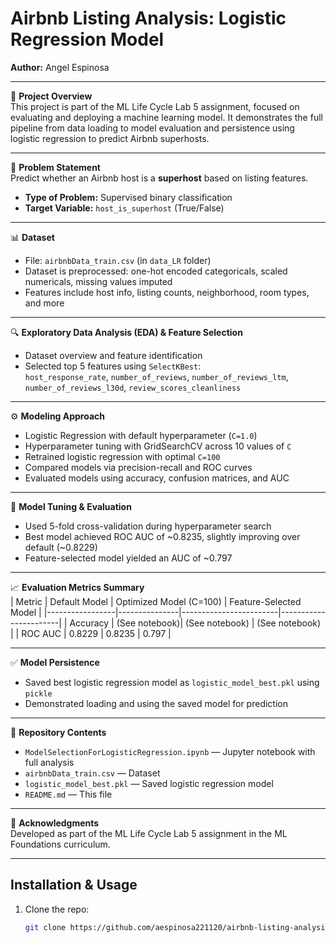 # Airbnb Listing Analysis: Logistic Regression Model

**Author:** Angel Espinosa

---

📌 **Project Overview**  
This project is part of the ML Life Cycle Lab 5 assignment, focused on evaluating and deploying a machine learning model. It demonstrates the full pipeline from data loading to model evaluation and persistence using logistic regression to predict Airbnb superhosts.

---

🧠 **Problem Statement**  
Predict whether an Airbnb host is a **superhost** based on listing features.

- **Type of Problem:** Supervised binary classification  
- **Target Variable:** `host_is_superhost` (True/False)

---

📊 **Dataset**  
- File: `airbnbData_train.csv` (in `data_LR` folder)  
- Dataset is preprocessed: one-hot encoded categoricals, scaled numericals, missing values imputed  
- Features include host info, listing counts, neighborhood, room types, and more

---

🔍 **Exploratory Data Analysis (EDA) & Feature Selection**  
- Dataset overview and feature identification  
- Selected top 5 features using `SelectKBest`:  
  `host_response_rate`, `number_of_reviews`, `number_of_reviews_ltm`, `number_of_reviews_l30d`, `review_scores_cleanliness`

---

⚙️ **Modeling Approach**  
- Logistic Regression with default hyperparameter (`C=1.0`)  
- Hyperparameter tuning with GridSearchCV across 10 values of `C`  
- Retrained logistic regression with optimal `C=100`  
- Compared models via precision-recall and ROC curves  
- Evaluated models using accuracy, confusion matrices, and AUC

---

🔁 **Model Tuning & Evaluation**  
- Used 5-fold cross-validation during hyperparameter search  
- Best model achieved ROC AUC of ~0.8235, slightly improving over default (~0.8229)  
- Feature-selected model yielded an AUC of ~0.797

---

📈 **Evaluation Metrics Summary**  
| Metric          | Default Model | Optimized Model (C=100) | Feature-Selected Model |
|-----------------|---------------|------------------------|-----------------------|
| Accuracy        | (See notebook)| (See notebook)          | (See notebook)         |
| ROC AUC         | 0.8229        | 0.8235                 | 0.797                  |

---

✅ **Model Persistence**  
- Saved best logistic regression model as `logistic_model_best.pkl` using `pickle`  
- Demonstrated loading and using the saved model for prediction

---

📂 **Repository Contents**  
- `ModelSelectionForLogisticRegression.ipynb` — Jupyter notebook with full analysis  
- `airbnbData_train.csv` — Dataset  
- `logistic_model_best.pkl` — Saved logistic regression model  
- `README.md` — This file

---

🙌 **Acknowledgments**  
Developed as part of the ML Life Cycle Lab 5 assignment in the ML Foundations curriculum.

---

## Installation & Usage

1. Clone the repo:  
   ```bash
   git clone https://github.com/aespinosa221120/airbnb-listing-analysis.git
